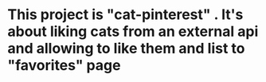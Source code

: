 # This project is "cat-pinterest" . It's about liking cats from an external api and allowing to like them and list to "favorites" page